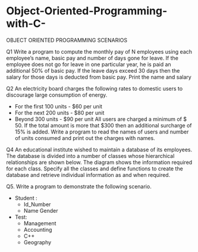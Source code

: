 # Object-Oriented-Programming-with-C-
OBJECT ORIENTED PROGRAMMING SCENARIOS

Q1 Write a program to compute the monthly pay of N employees using each employee’s name, basic pay and number of days gone for leave. If the employee does not go for leave in one particular year, he is paid an additional 50% of basic pay. If the leave days exceed 30 days then the salary for those days is deducted from basic pay. Print the name and salary 

Q2 An electricity board charges the following rates to domestic users to discourage large consumption of energy.
  - For the first 100 units - $60 per unit 
  - For the next 200 units - $80 per unit 
  - Beyond 300 units - $90 per unit All users are charged a minimum of $ 50. 
If the total amount is more that $300 then an additional surcharge of 15% is added.
Write a program to read the names of users and number of units consumed and print out the charges with names.

Q4 An educational institute wished to maintain a database of its employees. The database is divided into a number of classes whose hierarchical relationships are shown below. The diagram shows the information required for each class. Specify all the classes and define functions to create the database and retrieve individual information as and when required.

Q5. Write a program to demonstrate the following scenario.
  - Student :
      - Id_Number 
      - Name Gender
  - Test:
      - Management 
      - Accounting 
      - C++ 
      - Geography
